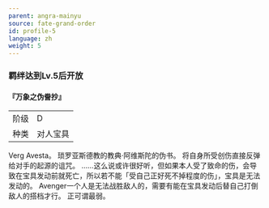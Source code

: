 ```yaml
---
parent: angra-mainyu
source: fate-grand-order
id: profile-5
language: zh
weight: 5
---
```


### 羁绊达到Lv.5后开放

#### 『万象之伪誊抄』

<table>
  <tr><td>阶级</td><td>D</td></tr>
  <tr><td>种类</td><td>对人宝具</td></tr>
</table>

Verg Avesta。
琐罗亚斯德教的教典·阿维斯陀的伪书。
将自身所受创伤直接反弹给对手的起源的诅咒。
……这么说或许很好听，但如果本人受了致命的伤，会导致在宝具发动前就死亡，所以若不能「受自己正好死不掉程度的伤」，宝具是无法发动的。
Avenger一个人是无法战胜敌人的，需要有能在宝具发动后替自己打倒敌人的搭档才行。
正可谓最弱。
